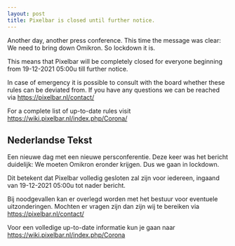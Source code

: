 ```yaml
---
layout: post
title: Pixelbar is closed until further notice.
---
```


Another day, another press conference. This time the message was clear: We need to bring down Omikron. So lockdown it is. 

This means that Pixelbar will be completely closed for everyone beginning from 19-12-2021 05:00u till further notice.

In case of emergency it is possible to consult with the board whether these rules can be deviated from. If you have any questions we can be reached via <https://pixelbar.nl/contact/>

For a complete list of up-to-date rules visit <https://wiki.pixelbar.nl/index.php/Corona/>

<h2>Nederlandse Tekst</h2>

Een nieuwe dag met een nieuwe persconferentie. Deze keer was het bericht duidelijk: We moeten Omikron eronder krijgen. Dus we gaan in lockdown.

Dit betekent dat Pixelbar volledig gesloten zal zijn voor iedereen, ingaand van 19-12-2021 05:00u tot nader bericht.

Bij noodgevallen kan er overlegd worden met het bestuur voor eventuele uitzonderingen. Mochten er vragen zijn dan zijn wij te bereiken via <https://pixelbar.nl/contact/>

Voor een volledige up-to-date informatie kun je gaan naar <https://wiki.pixelbar.nl/index.php/Corona> 
